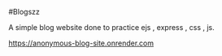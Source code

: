 #Blogszz

A simple blog website done to practice ejs , express , css , js.

https://anonymous-blog-site.onrender.com